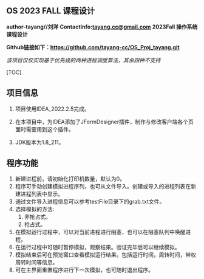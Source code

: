 ## OS 2023 FALL 课程设计

**author-tayang//刘洋**
**ContactInfo:tayang.cc@gmail.com**
**2023Fall 操作系统课程设计**

**Github链接如下：https://github.com/tayang-cc/OS_Proj_tayang.git**

*该项目仅仅实现基于优先级的两种进程调度算法，其余四种不支持*

[TOC]
## 项目信息

1. 项目使用IDEA_2022.2.5完成。

2. 在本项目中，为IDEA添加了JFormDesigner插件，制作与修改客户端各个页面时需要用到这个插件。

3. JDK版本为1.8_211。


## 程序功能
1. 新建进程前，请初始化打印机数量，默认为0。
2. 程序可手动创建模拟进程序列，也可从文件导入。创建或导入的进程列表在新建进程列表中显示。
3. 通过文件导入进程信息可以参考testFile目录下的grab.txt文件。
4. 选择模拟的方法:
   1. 非抢占式。
   2. 抢占式。
5. 在模拟运行过程中，可以对当前进程进行阻塞，也可以在阻塞队列中唤醒进程。
6. 在运行过程中可随时暂停模拟，观察结果。验证完毕后可以继续模拟。
7. 模拟结束后可在预览窗口查看模拟运行结果。包括运行时间，周转时间，带权周转时间等信息。
8. 可在主界面重置程序进行下一次模拟，也可随时退出程序。


